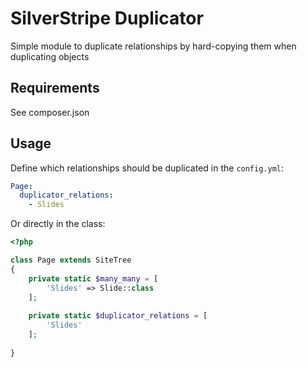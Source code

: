 # SilverStripe Duplicator

Simple module to duplicate relationships by hard-copying them when duplicating objects

## Requirements

See composer.json

## Usage

Define which relationships should be duplicated in the `config.yml`:

```yaml
Page:
  duplicator_relations:
    - Slides
```

Or directly in the class:

```php
<?php

class Page extends SiteTree
{
    private static $many_many = [
        'Slides' => Slide::class
    ];
    
    private static $duplicator_relations = [
        'Slides'
    ];
    
}
```

